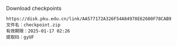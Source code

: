Download checkpoints
```
https://disk.pku.edu.cn/link/AA577172A326F54A84978E62600F78CAB9
文件名：checkpoint.zip
有效期限：2025-01-17 02:26
提取码：gyUF
```
